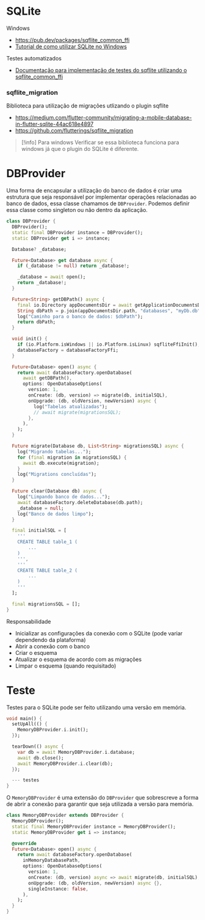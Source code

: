 # SQLite

Windows
- https://pub.dev/packages/sqflite_common_ffi
- [Tutorial de como utilizar SQLite no Windows](https://dev.to/ayoubzulfiqar/how-to-use-sqflite-on-windows-flutter-ggm)

Testes automatizados
- [Documentação para implementação de testes do sqflite utilizando o sqflite_common_ffi](https://github.com/tekartik/sqflite/blob/master/sqflite_common_ffi/doc/testing.md)

### sqflite_migration

Biblioteca para utilização de migrações utlizando o plugin sqflite

- https://medium.com/flutter-community/migrating-a-mobile-database-in-flutter-sqlite-44ac618e4897
- https://github.com/flutterings/sqflite_migration

> [!info] Para windows
> Verificar se essa biblioteca funciona para windows já que o plugin do SQLite é diferente.


# DBProvider

Uma forma de encapsular a utilização do banco de dados é criar uma estrutura que seja responsável por implementar operações relacionadas ao banco de dados, essa classe chamamos de `DBProvider`. Podemos definir essa classe como singleton ou não dentro da aplicação.

```dart
class DBProvider {
  DBProvider();
  static final DBProvider instance = DBProvider();
  static DBProvider get i => instance;

  Database? _database;

  Future<Database> get database async {
    if (_database != null) return _database!;

    _database = await open();
    return _database!;
  }

  Future<String> getDBPath() async {
    final io.Directory appDocumentsDir = await getApplicationDocumentsDirectory();
    String dbPath = p.join(appDocumentsDir.path, "databases", "myDb.db");
    log("Caminho para o banco de dados: $dbPath");
    return dbPath;
  }

  void init() {
    if (io.Platform.isWindows || io.Platform.isLinux) sqfliteFfiInit();
    databaseFactory = databaseFactoryFfi;
  }

  Future<Database> open() async {
    return await databaseFactory.openDatabase(
      await getDBPath(),
      options: OpenDatabaseOptions(
        version: 1,
        onCreate: (db, version) => migrate(db, initialSQL),
        onUpgrade: (db, oldVersion, newVersion) async {
          log("Tabelas atualizadas");
          // await migrate(migrationsSQL);
        },
      ),
    );
  }

  Future migrate(Database db, List<String> migrationsSQL) async {
    log("Migrando tabelas...");
    for (final migration in migrationsSQL) {
      await db.execute(migration);
    }
    log("Migrations concluídas");
  }

  Future clear(Database db) async {
    log("Limpando banco de dados...");
    await databaseFactory.deleteDatabase(db.path);
    _database = null;
    log("Banco de dados limpo");
  }

  final initialSQL = [
    '''
    CREATE TABLE table_1 (
        ...
    )
    ''',
    '''
    CREATE TABLE table_2 (
        ...
    )
    '''
  ];

  final migrationsSQL = [];
}
```

Responsabilidade

- Inicializar as configurações da conexão com o SQLite (pode variar dependendo da plataforma)
- Abrir a conexão com o banco
- Criar o esquema
- Atualizar o esquema de acordo com as migrações
- Limpar o esquema (quando requisitado)

# Teste

Testes para o SQLite pode ser feito utilizando uma versão em memória.

```dart
void main() {
  setUpAll(() {
    MemoryDBProvider.i.init();
  });

  tearDown(() async {
    var db = await MemoryDBProvider.i.database;
    await db.close();
    await MemoryDBProvider.i.clear(db);
  });

  --- testes
}
```

O `MemoryDBProvider` é uma extensão do `DBProvider` que sobrescreve a forma de abrir a conexão para garantir que seja utilizada a versão para memória.

```dart
class MemoryDBProvider extends DBProvider {
  MemoryDBProvider();
  static final MemoryDBProvider instance = MemoryDBProvider();
  static MemoryDBProvider get i => instance;

  @override
  Future<Database> open() async {
    return await databaseFactory.openDatabase(
      inMemoryDatabasePath,
      options: OpenDatabaseOptions(
        version: 1,
        onCreate: (db, version) async => await migrate(db, initialSQL),
        onUpgrade: (db, oldVersion, newVersion) async {},
        singleInstance: false,
      ),
    );
  }
}
```